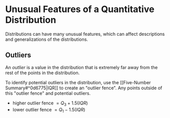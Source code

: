 # Unusual Features of a Quantitative Distribution
Distributions can have many unusual features, which can affect descriptions and generalizations of the distributions.

## Outliers
An *outlier* is a value in the distribution that is extremely far away from the rest of the points in the distribution.

To identify potential outliers in the distribution, use the [[Five-Number Summary#^0d6775|IQR]] to create an "outlier fence". Any points outside of this "outlier fence" and potential outliers.
- higher outlier fence $=Q_3 + 1.5(IQR)$
- lower outlier fence $=Q_1 - 1.5(IQR)$
